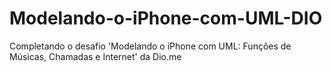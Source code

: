 # Modelando-o-iPhone-com-UML-DIO
Completando o desafio 'Modelando o iPhone com UML: Funções de Músicas, Chamadas e Internet' da Dio.me 
